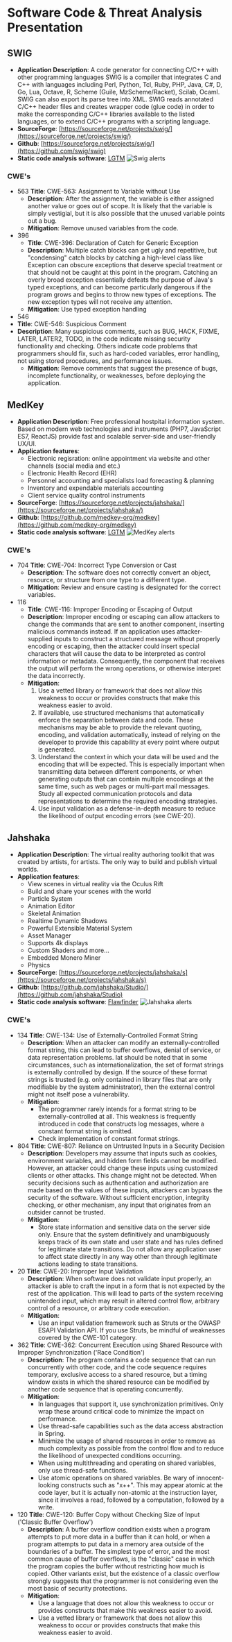 # Software Code & Threat Analysis Presentation

## SWIG

- **Application Description**: A code generator for connecting C/C++ with other programming languages
  SWIG is a compiler that integrates C and C++ with languages including Perl, Python, Tcl, Ruby, PHP, Java, C#, D, Go, Lua, Octave, R, Scheme (Guile, MzScheme/Racket), Scilab, Ocaml. SWIG can also export its parse tree into XML.
  SWIG reads annotated C/C++ header files and creates wrapper code (glue code) in order to make the corresponding C/C++ libraries available to the listed languages, or to extend C/C++ programs with a scripting language.
- **SourceForge**: [https://sourceforge.net/projects/swig/](https://sourceforge.net/projects/swig/)
- **Github**: [https://sourceforge.net/projects/swig/](https://github.com/swig/swig)
- **Static code analysis software**: [LGTM](https://lgtm.com/)
  ![Swig alerts](images/swig-numofalerts.png)

### CWE's

- 563
  **Title**: CWE-563: Assignment to Variable without Use
  - **Description**: After the assignment, the variable is either assigned another value or goes out of scope. It is likely that the variable is simply vestigial, but it is also possible that the unused variable points out a bug.
  - **Mitigation**: Remove unused variables from the code.
- 396
  - **Title**: CWE-396: Declaration of Catch for Generic Exception
  - **Description**: Multiple catch blocks can get ugly and repetitive, but "condensing" catch blocks by catching a high-level class like Exception can obscure exceptions that deserve special treatment or that should not be caught at this point in the program. Catching an overly broad exception essentially defeats the purpose of Java's typed exceptions, and can become particularly dangerous if the program grows and begins to throw new types of exceptions. The new exception types will not receive any attention.
  - **Mitigation**: Use typed exception handling
- 546
- **Title**: CWE-546: Suspicious Comment
- **Description**: Many suspicious comments, such as BUG, HACK, FIXME, LATER, LATER2, TODO, in the code indicate missing security functionality and checking. Others indicate code problems that programmers should fix, such as hard-coded variables, error handling, not using stored procedures, and performance issues.
  - **Mitigation**: Remove comments that suggest the presence of bugs, incomplete functionality, or weaknesses, before deploying the application.

## MedKey

- **Application Description**: Free professional hostpital information system. Based on modern web technologies and instruments (PHP7, JavaScript ES7, ReactJS) provide fast and scalable server-side and user-friendly UX/UI.
- **Application features**:
  - Electronic regisration: online appointment via website and other channels (social media and etc.)
  - Electronic Health Record (EHR)
  - Personnel accounting and specialists load forecasting & planning
  - Inventory and expendable materials accounting
  - Client service quality control instruments
- **SourceForge**: [https://sourceforge.net/projects/jahshaka/](https://sourceforge.net/projects/jahshaka/)
- **Github**: [https://github.com/medkey-org/medkey](https://github.com/medkey-org/medkey)
- **Static code analysis software**: [LGTM](https://lgtm.com/)
  ![MedKey alerts](images/medkey-numofalerts.png)

### CWE's

- 704
  **Title**: CWE-704: Incorrect Type Conversion or Cast
  - **Description**: The software does not correctly convert an object, resource, or structure from one type to a different type.
  - **Mitigation**: Review and ensure casting is designated for the correct variables.
- 116
  - **Title**: CWE-116: Improper Encoding or Escaping of Output
  - **Description**: Improper encoding or escaping can allow attackers to change the commands that are sent to another component, inserting malicious commands instead. If an application uses attacker-supplied inputs to construct a structured message without properly encoding or escaping, then the attacker could insert special characters that will cause the data to be interpreted as control information or metadata. Consequently, the component that receives the output will perform the wrong operations, or otherwise interpret the data incorrectly.
  - **Mitigation**:
    1. Use a vetted library or framework that does not allow this weakness to occur or provides constructs that make this weakness easier to avoid.
    2. If available, use structured mechanisms that automatically enforce the separation between data and code. These mechanisms may be able to provide the relevant quoting, encoding, and validation automatically, instead of relying on the developer to provide this capability at every point where output is generated.
    3. Understand the context in which your data will be used and the encoding that will be expected. This is especially important when transmitting data between different components, or when generating outputs that can contain multiple encodings at the same time, such as web pages or multi-part mail messages. Study all expected communication protocols and data representations to determine the required encoding strategies.
    4. Use input validation as a defense-in-depth measure to reduce the likelihood of output encoding errors (see CWE-20).

## Jahshaka

- **Application Description**: The virtual reality authoring toolkit that was created by artists, for artists. The only way to build and publish virtual worlds.
- **Application features**:
  - View scenes in virtual reality via the Oculus Rift
  - Build and share your scenes with the world
  - Particle System
  - Animation Editor
  - Skeletal Animation
  - Realtime Dynamic Shadows
  - Powerful Extensible Material System
  - Asset Manager
  - Supports 4k displays
  - Custom Shaders and more&hellip;
  - Embedded Monero Miner
  - Physics
- **SourceForge**: [https://sourceforge.net/projects/jahshaka/s](https://sourceforge.net/projects/jahshaka/s)
- **Github**: [https://github.com/jahshaka/Studio/](https://github.com/jahshaka/Studio)
- **Static code analysis software**: [Flawfinder](https://dwheeler.com/flawfinder/)
  ![Jahshaka alerts](images/jahshaka-numofalerts.png)

### CWE's

- 134
  **Title**: CWE-134: Use of Externally-Controlled Format String
  - **Description**: When an attacker can modify an externally-controlled format string, this can lead to buffer overflows, denial of service, or data representation problems. Iat should be noted that in some circumstances, such as internationalization, the set of format strings is externally controlled by design. If the source of these format strings is trusted (e.g. only contained in library files that are only modifiable by the system administrator), then the external control might not itself pose a vulnerability.
  - **Mitigation**:
    - The programmer rarely intends for a format string to be externally-controlled at all. This weakness is frequently introduced in code that constructs log messages, where a constant format string is omitted.
    - Check implementation of constant format strings.
- 804
  **Title**: CWE-807: Reliance on Untrusted Inputs in a Security Decision
  - **Description**: Developers may assume that inputs such as cookies, environment variables, and hidden form fields cannot be modified. However, an attacker could change these inputs using customized clients or other attacks. This change might not be detected. When security decisions such as authentication and authorization are made based on the values of these inputs, attackers can bypass the security of the software. Without sufficient encryption, integrity checking, or other mechanism, any input that originates from an outsider cannot be trusted.
  - **Mitigation**:
    - Store state information and sensitive data on the server side only. Ensure that the system definitively and unambiguously keeps track of its own state and user state and has rules defined for legitimate state transitions. Do not allow any application user to affect state directly in any way other than through legitimate actions leading to state transitions.
- 20
  **Title**: CWE-20: Improper Input Validation
  - **Description**: When software does not validate input properly, an attacker is able to craft the input in a form that is not expected by the rest of the application. This will lead to parts of the system receiving unintended input, which may result in altered control flow, arbitrary control of a resource, or arbitrary code execution.
  - **Mitigation**:
    - Use an input validation framework such as Struts or the OWASP ESAPI Validation API. If you use Struts, be mindful of weaknesses covered by the CWE-101 category.
- 362
  **Title**: CWE-362: Concurrent Execution using Shared Resource with Improper Synchronization ('Race Condition')
  - **Description**: The program contains a code sequence that can run concurrently with other code, and the code sequence requires temporary, exclusive access to a shared resource, but a timing window exists in which the shared resource can be modified by another code sequence that is operating concurrently.
  - **Mitigation**:
    - In languages that support it, use synchronization primitives. Only wrap these around critical code to minimize the impact on performance.
    - Use thread-safe capabilities such as the data access abstraction in Spring.
    - Minimize the usage of shared resources in order to remove as much complexity as possible from the control flow and to reduce the likelihood of unexpected conditions occurring.
    - When using multithreading and operating on shared variables, only use thread-safe functions.
    - Use atomic operations on shared variables. Be wary of innocent-looking constructs such as "x++". This may appear atomic at the code layer, but it is actually non-atomic at the instruction layer, since it involves a read, followed by a computation, followed by a write.
- 120
  **Title**: CWE-120: Buffer Copy without Checking Size of Input ('Classic Buffer Overflow')
  - **Description**: A buffer overflow condition exists when a program attempts to put more data in a buffer than it can hold, or when a program attempts to put data in a memory area outside of the boundaries of a buffer. The simplest type of error, and the most common cause of buffer overflows, is the "classic" case in which the program copies the buffer without restricting how much is copied. Other variants exist, but the existence of a classic overflow strongly suggests that the programmer is not considering even the most basic of security protections.
  - **Mitigation**:
    - Use a language that does not allow this weakness to occur or provides constructs that make this weakness easier to avoid.
    - Use a vetted library or framework that does not allow this weakness to occur or provides constructs that make this weakness easier to avoid.
